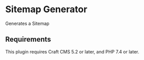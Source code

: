 # Sitemap Generator

Generates a Sitemap

## Requirements

This plugin requires Craft CMS 5.2 or later, and PHP 7.4 or later.

